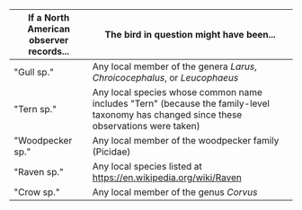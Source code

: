 If a North American observer records...     |    The bird in question might have been...
------------------------                    |    -------------------------------------
"Gull sp."                                  |    Any local member of the genera *Larus*, *Chroicocephalus*, or *Leucophaeus*
"Tern sp."                                  |    Any local species whose common name includes "Tern" (because the family-level taxonomy has changed since these observations were taken)
"Woodpecker sp."                            |    Any local member of the woodpecker family (Picidae)
"Raven sp."                                 |    Any local species listed at https://en.wikipedia.org/wiki/Raven
"Crow sp."                                  |    Any local member of the genus *Corvus*

